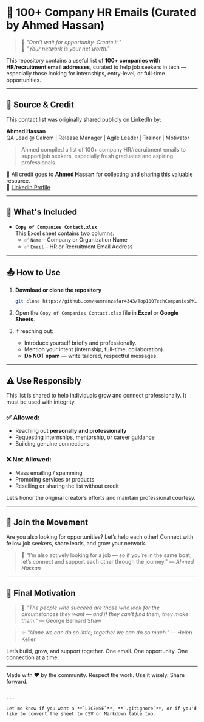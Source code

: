 # 📧 100+ Company HR Emails (Curated by Ahmed Hassan)

> 💬 *"Don’t wait for opportunity. Create it."*  
> 🤝 *"Your network is your net worth."*

This repository contains a useful list of **100+ companies with HR/recruitment email addresses**, curated to help job seekers in tech — especially those looking for internships, entry-level, or full-time opportunities.

---

## 📘 Source & Credit

This contact list was originally shared publicly on LinkedIn by:

**Ahmed Hassan**  
QA Lead @ Calrom | Release Manager | Agile Leader | Trainer | Motivator  
> Ahmed compiled a list of 100+ company HR/recruitment emails to support job seekers, especially fresh graduates and aspiring professionals.

📌 All credit goes to **Ahmed Hassan** for collecting and sharing this valuable resource.  
🔗 [LinkedIn Profile](https://www.linkedin.com/in/imahmedhassan/)

---

## 📂 What's Included

- **`Copy of Companies Contact.xlsx`**  
  This Excel sheet contains two columns:
  - ✅ `Name` – Company or Organization Name  
  - ✅ `Email` – HR or Recruitment Email Address

---

## 📥 How to Use

1. **Download or clone the repository**
   ```bash
   git clone https://github.com/kamranzafar4343/Top100TechCompaniesPK.git
2. Open the `Copy of Companies Contact.xlsx` file in **Excel** or **Google Sheets**.
3. If reaching out:

   * Introduce yourself briefly and professionally.
   * Mention your intent (internship, full-time, collaboration).
   * **Do NOT spam** — write tailored, respectful messages.

---

## ⚠️ Use Responsibly

This list is shared to help individuals grow and connect professionally. It must be used with integrity.

### ✅ Allowed:

* Reaching out **personally and professionally**
* Requesting internships, mentorship, or career guidance
* Building genuine connections

### ❌ Not Allowed:

* Mass emailing / spamming
* Promoting services or products
* Reselling or sharing the list without credit

Let’s honor the original creator’s efforts and maintain professional courtesy.

---

## 🙌 Join the Movement

Are you also looking for opportunities? Let’s help each other!
Connect with fellow job seekers, share leads, and grow your network.

> 💬 "I’m also actively looking for a job — so if you’re in the same boat, let’s connect and support each other through the journey." — *Ahmed Hassan*

---

## 🌟 Final Motivation

> 🌱 *"The people who succeed are those who look for the circumstances they want — and if they can’t find them, they make them."* — George Bernard Shaw

> ✨ *"Alone we can do so little; together we can do so much."* — Helen Keller

Let’s build, grow, and support together. One email. One opportunity. One connection at a time.

---

Made with ❤️ by the community.
Respect the work. Use it wisely. Share forward.

```

---

Let me know if you want a **`LICENSE`**, **`.gitignore`**, or if you'd like to convert the sheet to CSV or Markdown table too.
```
